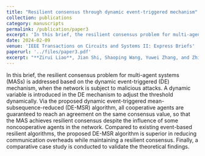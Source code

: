```yaml
---
title: "Resilient consensus through dynamic event-triggered mechanism"
collection: publications
category: manuscripts
permalink: /publication/paper3
excerpt: 'In this brief, the resilient consensus problem for multi-agent systems (MASs) is addressed based on the dynamic event-triggered (DE) mechanism, when the network is subject to malicious attacks.'
date: 2024-02-09
venue: 'IEEE Transactions on Circuits and Systems II: Express Briefs'
paperurl: '../files/paper3.pdf'
excerpt: "**Zirui Liao**, Jian Shi, Shaoping Wang, Yuwei Zhang, and Zhiyong Sun. <br/><img src='/images/figureTCAS.png' width='70%'>"
---
```


In this brief, the resilient consensus problem for multi-agent systems (MASs) is addressed based on the dynamic event-triggered (DE) mechanism, when the network is subject to malicious attacks. A dynamic variable is introduced in the DE mechanism to adjust the threshold dynamically. Via the proposed dynamic event-triggered mean-subsequence-reduced (DE-MSR) algorithm, all cooperative agents are guaranteed to reach an agreement on the same consensus value, so that the MAS achieves resilient consensus despite the influence of some noncooperative agents in the network. Compared to existing event-based resilient algorithms, the proposed DE-MSR algorithm is superior in reducing communication overheads while maintaining a resilient consensus. Finally, a comparative case study is conducted to validate the theoretical findings.

